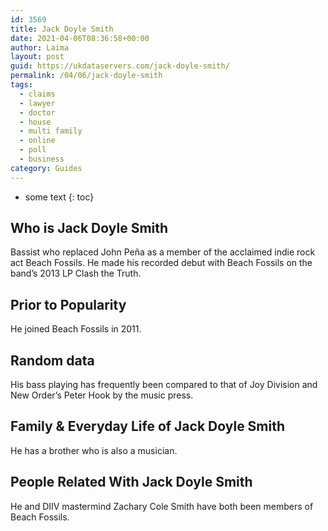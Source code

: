 ```yaml
---
id: 3569
title: Jack Doyle Smith
date: 2021-04-06T08:36:58+00:00
author: Laima
layout: post
guid: https://ukdataservers.com/jack-doyle-smith/
permalink: /04/06/jack-doyle-smith
tags:
  - claims
  - lawyer
  - doctor
  - house
  - multi family
  - online
  - poll
  - business
category: Guides
---
```


* some text
{: toc}


## Who is Jack Doyle Smith
                  
                  
                  
Bassist who replaced John Peña as a member of the acclaimed indie rock act Beach Fossils. He made his recorded debut with Beach Fossils on the band&#8217;s 2013 LP Clash the Truth.
                  
              
            
              
            
                
                
                
## Prior to Popularity
                  
                  
                  
He joined Beach Fossils in 2011.
                  
              
            
              
            
                
                
                
## Random data
                  
                  
                  
His bass playing has frequently been compared to that of Joy Division and New Order&#8217;s Peter Hook by the music press. 
                  
              
            
              
            
                
                
                
## Family & Everyday Life of Jack Doyle Smith
                  
                  
                  
He has a brother who is also a musician. 
                  
              
            
              
            
                
                
                
## People Related With Jack Doyle Smith
                  
                  
                  
He and DIIV mastermind Zachary Cole Smith have both been members of Beach Fossils. 
                  
              
            
              
            
                
              
            
              
              
            
            
              
            
          
          
          